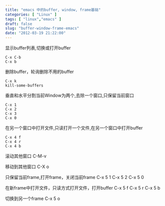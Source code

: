 ```yaml
---
title: "emacs 中的buffer, window, frame基础"
categories: [ "Linux" ]
tags: [ "linux","emacs" ]
draft: false
slug: "buffer-window-frame-emacs"
date: "2012-03-19 21:22:00"
---
```


 显示buffer列表,切换或打开buffer

    C-x C-b
    C-x b

删除buffer，轮询删除不用的buffer

    C-x k
    kill-some-buffers


<!--more-->


垂直和水平分割当前Window为两个,去除一个窗口,只保留当前窗口

    C-x 1
    C-x 2
    C-x 3
    C-x 0

在另一个窗口中打开文件,只读打开一个文件,在另一个窗口中打开buffer

    C-x 4 f
    C-x 4 r
    C-x 4 b

滚动其他窗口
C-M-v

移动到其他窗口
C-X o

只保留当前frame,打开frame，关闭当前frame
C-x 5 1
C-x 5 2
C-x 5 0

在新frame中打开文件，只读方式打开文件，打开buffer
C-x 5 f
C-x 5 r
C-x 5 b

切换到另一个frame
C-x 5 o

